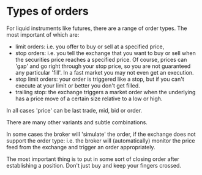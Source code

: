 # Types of orders

For liquid instruments like futures, there are a range of order types. The most important of which are:

* limit orders: i.e. you offer to buy or sell at a specified price,
* stop orders: i.e. you tell the exchange that you want to buy or sell when the securities price reaches a specified price. Of course, prices can 'gap' and go right through your stop price, so you are not guaranteed any particular 'fill'. In a fast market you may not even get an execution.
* stop limit orders: your order is triggered like a stop, but if you can't execute at your limit or better you don't get filled.
* trailing stop: the exchange triggers a market order when the underlying has a price move of a certain size relative to a low or high.

In all cases 'price' can be last trade, mid, bid or order.

There are many other variants and subtle combinations.

In some cases the broker will 'simulate' the order, if the exchange does not support the order type: i.e. the broker will \(automatically\) monitor the price feed from the exchange and trigger an order appropriately.

The most important thing is to put in some sort of closing order after establishing a position. Don't just buy and keep your fingers crossed.

